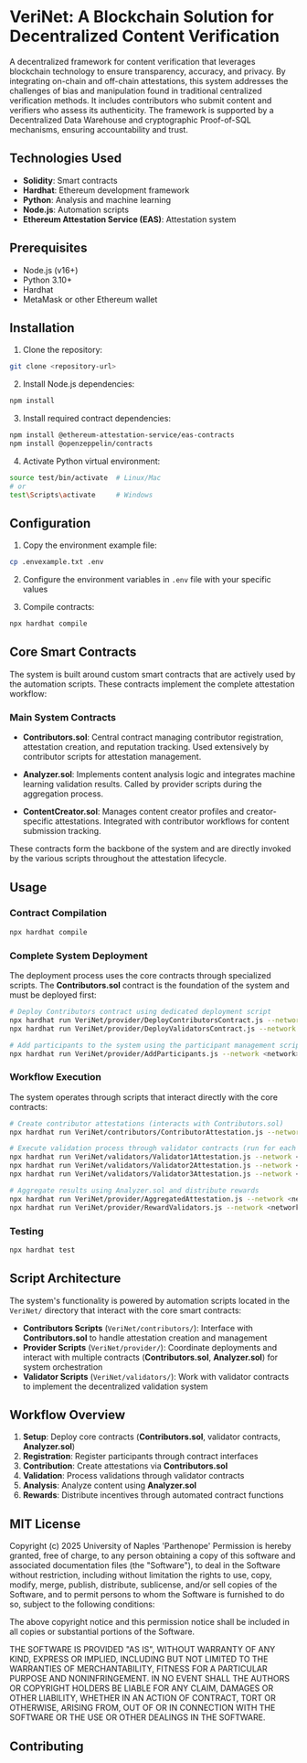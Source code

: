 # VeriNet: A Blockchain Solution for Decentralized Content Verification

A decentralized framework for content verification that leverages blockchain technology to ensure transparency, accuracy, and privacy. By integrating on-chain and off-chain attestations, this system addresses the challenges of bias and manipulation found in traditional centralized verification methods. It includes contributors who submit content and verifiers who assess its authenticity. The framework is supported by a Decentralized Data Warehouse and cryptographic Proof-of-SQL mechanisms, ensuring accountability and trust.

## Technologies Used

- **Solidity**: Smart contracts
- **Hardhat**: Ethereum development framework
- **Python**: Analysis and machine learning
- **Node.js**: Automation scripts
- **Ethereum Attestation Service (EAS)**: Attestation system

## Prerequisites

- Node.js (v16+)
- Python 3.10+
- Hardhat
- MetaMask or other Ethereum wallet

## Installation

1. Clone the repository:
```bash
git clone <repository-url>
```

2. Install Node.js dependencies:
```bash
npm install
```

3. Install required contract dependencies:
```bash
npm install @ethereum-attestation-service/eas-contracts
npm install @openzeppelin/contracts
```

4. Activate Python virtual environment:
```bash
source test/bin/activate  # Linux/Mac
# or
test\Scripts\activate     # Windows
```

## Configuration

1. Copy the environment example file:
```bash
cp .envexample.txt .env
```

2. Configure the environment variables in `.env` file with your specific values

3. Compile contracts:
```bash
npx hardhat compile
```

## Core Smart Contracts

The system is built around custom smart contracts that are actively used by the automation scripts. These contracts implement the complete attestation workflow:

### Main System Contracts
- **Contributors.sol**: Central contract managing contributor registration, attestation creation, and reputation tracking. Used extensively by contributor scripts for attestation management.

- **Analyzer.sol**: Implements content analysis logic and integrates machine learning validation results. Called by provider scripts during the aggregation process.

- **ContentCreator.sol**: Manages content creator profiles and creator-specific attestations. Integrated with contributor workflows for content submission tracking.

These contracts form the backbone of the system and are directly invoked by the various scripts throughout the attestation lifecycle.

## Usage

### Contract Compilation
```bash
npx hardhat compile
```

### Complete System Deployment

The deployment process uses the core contracts through specialized scripts. The **Contributors.sol** contract is the foundation of the system and must be deployed first:

```bash
# Deploy Contributors contract using dedicated deployment script
npx hardhat run VeriNet/provider/DeployContributorsContract.js --network <network>
npx hardhat run VeriNet/provider/DeployValidatorsContract.js --network <network>

# Add participants to the system using the participant management script
npx hardhat run VeriNet/provider/AddParticipants.js --network <network>
```

### Workflow Execution

The system operates through scripts that interact directly with the core contracts:

```bash
# Create contributor attestations (interacts with Contributors.sol)
npx hardhat run VeriNet/contributors/ContributorAttestation.js --network <network>

# Execute validation process through validator contracts (run for each validator)
npx hardhat run VeriNet/validators/Validator1Attestation.js --network <network>
npx hardhat run VeriNet/validators/Validator2Attestation.js --network <network>
npx hardhat run VeriNet/validators/Validator3Attestation.js --network <network>

# Aggregate results using Analyzer.sol and distribute rewards
npx hardhat run VeriNet/provider/AggregatedAttestation.js --network <network>
npx hardhat run VeriNet/provider/RewardValidators.js --network <network>
```

### Testing
```bash
npx hardhat test
```

## Script Architecture

The system's functionality is powered by automation scripts located in the `VeriNet/` directory that interact with the core smart contracts:

- **Contributors Scripts** (`VeriNet/contributors/`): Interface with **Contributors.sol** to handle attestation creation and management
- **Provider Scripts** (`VeriNet/provider/`): Coordinate deployments and interact with multiple contracts (**Contributors.sol**, **Analyzer.sol**) for system orchestration
- **Validator Scripts** (`VeriNet/validators/`): Work with validator contracts to implement the decentralized validation system



## Workflow Overview

1. **Setup**: Deploy core contracts (**Contributors.sol**, validator contracts, **Analyzer.sol**)
2. **Registration**: Register participants through contract interfaces
3. **Contribution**: Create attestations via **Contributors.sol**
4. **Validation**: Process validations through validator contracts
5. **Analysis**: Analyze content using **Analyzer.sol**
6. **Rewards**: Distribute incentives through automated contract functions

## MIT License

Copyright (c) 2025 University of Naples 'Parthenope'
Permission is hereby granted, free of charge, to any person obtaining a copy of this software and associated documentation files (the "Software"), to deal
in the Software without restriction, including without limitation the rights to use, copy, modify, merge, publish, distribute, sublicense, and/or sell
copies of the Software, and to permit persons to whom the Software is furnished to do so, subject to the following conditions:

The above copyright notice and this permission notice shall be included in all
copies or substantial portions of the Software.

THE SOFTWARE IS PROVIDED "AS IS", WITHOUT WARRANTY OF ANY KIND, EXPRESS OR IMPLIED, INCLUDING BUT NOT LIMITED TO THE WARRANTIES OF MERCHANTABILITY,
FITNESS FOR A PARTICULAR PURPOSE AND NONINFRINGEMENT. IN NO EVENT SHALL THE AUTHORS OR COPYRIGHT HOLDERS BE LIABLE FOR ANY CLAIM, DAMAGES OR OTHER
LIABILITY, WHETHER IN AN ACTION OF CONTRACT, TORT OR OTHERWISE, ARISING FROM, OUT OF OR IN CONNECTION WITH THE SOFTWARE OR THE USE OR OTHER DEALINGS IN THE
SOFTWARE.


## Contributing

